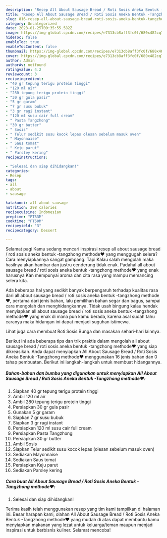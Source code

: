 ```yaml
---
description: "Resep All About Sausage Bread / Roti Sosis Aneka Bentuk -Tangzhong methode❤️ yang Menggugah Selera, Buat Buka Puasa Lezat"
title: "Resep All About Sausage Bread / Roti Sosis Aneka Bentuk -Tangzhong methode❤️ yang Menggugah Selera, Buat Buka Puasa Lezat"
slug: 816-resep-all-about-sausage-bread-roti-sosis-aneka-bentuk-tangzhong-methode-yang-menggugah-selera-buat-buka-puasa-lezat
category: Uncategorized
date: 2023-01-25T09:35:55.582Z
image: https://img-global.cpcdn.com/recipes/e7313cb8aff3fc0f/680x482cq70/all-about-sausage-bread-roti-sosis-aneka-bentuk-tangzhong-methode-foto-resep-utama.jpg
hideToc: false
enableToc: true
enableTocContent: false
thumbnail: https://img-global.cpcdn.com/recipes/e7313cb8aff3fc0f/680x482cq70/all-about-sausage-bread-roti-sosis-aneka-bentuk-tangzhong-methode-foto-resep-utama.jpg
cover: https://img-global.cpcdn.com/recipes/e7313cb8aff3fc0f/680x482cq70/all-about-sausage-bread-roti-sosis-aneka-bentuk-tangzhong-methode-foto-resep-utama.jpg
author: Admin
authorAv: notfound
ratingvalue: 4.2
reviewcount: 3
recipeingredient:
- "40 gr tepung terigu protein tinggi"
- "120 ml air"
- "280 tepung terigu protein tinggi"
- "30 gr gula pasir"
- "5 gr garam"
- "7 gr susu bubuk"
- "3 gr ragi instant"
- "120 ml susu cair full cream"
- " Pasta Tangzhong"
- "30 gr butter"
- " Sosis"
- " Telur sedikit susu kocok lepas olesan sebelum masuk oven"
- " Mayonnaise"
- " Saus tomat"
- " Keju parut"
- " Parsley kering"
recipeinstructions:

- "Selesai dan siap dihidangkan!"
categories:
- Resep
tags:
- all
- about
- sausage

katakunci: all about sausage 
nutrition: 298 calories
recipecuisine: Indonesian
preptime: "PT33M"
cooktime: "PT50M"
recipeyield: "3"
recipecategory: Dessert

---
```



Selamat pagi Kamu sedang mencari inspirasi resep all about sausage bread / roti sosis aneka bentuk -tangzhong methode❤️ yang menggugah selera? Cara menyiapkannya sangat gampang. Tapi Kalau salah mengolah maka hasilnya akan hambar dan justru cenderung tidak enak. Padahal all about sausage bread / roti sosis aneka bentuk -tangzhong methode❤️ yang enak harusnya Kan mempunyai aroma dan cita rasa yang mampu memancing selera kita.


Ada beberapa hal yang sedikit banyak berpengaruh terhadap kualitas rasa dari all about sausage bread / roti sosis aneka bentuk -tangzhong methode❤️, pertama dari jenis bahan, lalu pemilihan bahan segar dan bagus, sampai cara mengolah dan menghidangkannya. Tidak usah bingung kalau hendak menyiapkan all about sausage bread / roti sosis aneka bentuk -tangzhong methode❤️ yang enak di mana pun kamu berada, karena asal sudah tahu caranya maka hidangan ini dapat menjadi suguhan istimewa.

Lihat juga cara membuat Roti Sosis Bunga dan masakan sehari-hari lainnya.


Berikut ini ada beberapa tips dan trik praktis dalam mengolah all about sausage bread / roti sosis aneka bentuk -tangzhong methode❤️ yang siap dikreasikan. Anda dapat menyiapkan All About Sausage Bread / Roti Sosis Aneka Bentuk -Tangzhong methode❤️ menggunakan 16 jenis bahan dan 0 tahap pembuatan. Berikut ini langkah-langkah untuk membuat hidangannya.

<!--inarticleads1-->

##### Bahan-bahan dan bumbu yang digunakan untuk menyiapkan All About Sausage Bread / Roti Sosis Aneka Bentuk -Tangzhong methode❤️:

1. Siapkan 40 gr tepung terigu protein tinggi
1. Ambil 120 ml air
1. Ambil 280 tepung terigu protein tinggi
1. Persiapkan 30 gr gula pasir
1. Gunakan 5 gr garam
1. Siapkan 7 gr susu bubuk
1. Siapkan 3 gr ragi instant
1. Persiapkan 120 ml susu cair full cream
1. Persiapkan  Pasta Tangzhong
1. Persiapkan 30 gr butter
1. Ambil  Sosis
1. Siapkan  Telur sedikit susu kocok lepas (olesan sebelum masuk oven)
1. Sediakan  Mayonnaise
1. Sediakan  Saus tomat
1. Persiapkan  Keju parut
1. Sediakan  Parsley kering




<!--inarticleads2-->

##### Cara buat All About Sausage Bread / Roti Sosis Aneka Bentuk -Tangzhong methode❤️:


1. Selesai dan siap dihidangkan!



Terima kasih telah menggunakan resep yang tim kami tampilkan di halaman ini. Besar harapan kami, olahan All About Sausage Bread / Roti Sosis Aneka Bentuk -Tangzhong methode❤️ yang mudah di atas dapat membantu kamu menyiapkan makanan yang lezat untuk keluarga/teman maupun menjadi inspirasi untuk berbisnis kuliner. Selamat mencoba!
